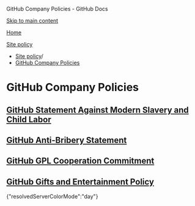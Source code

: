 GitHub Company Policies - GitHub Docs

[Skip to main content](#main-content)

[Home](/pt)

[Site policy](/pt/site-policy)

* [Site policy](/pt/site-policy)/
* [GitHub Company Policies](/pt/site-policy/github-company-policies)

GitHub Company Policies
==========

[GitHub Statement Against Modern Slavery and Child Labor](/pt/site-policy/github-company-policies/github-statement-against-modern-slavery-and-child-labor)
----------

[GitHub Anti-Bribery Statement](/pt/site-policy/github-company-policies/github-anti-bribery-statement)
----------

[GitHub GPL Cooperation Commitment](/pt/site-policy/github-company-policies/github-gpl-cooperation-commitment)
----------

[GitHub Gifts and Entertainment Policy](/pt/site-policy/github-company-policies/github-gifts-and-entertainment-policy)
----------

{"resolvedServerColorMode":"day"}

